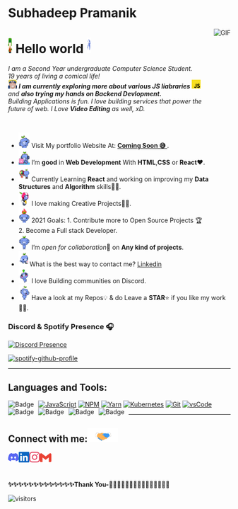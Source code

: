 # Subhadeep Pramanik 

<img align="right" alt="GIF" height="160px" src="Assets/NUX_Octodex.gif" />

# <img width="10px" src="Assets/hello.gif" height="35vw"/> Hello world <img width="10px" src="Assets/earth.gif" height="35vw" />

<p>
  <em>
    I am a Second Year undergraduate Computer Science Student. <br>
    19 years of living a comical life! <br><img src="Assets/Naruto.png" width="20px" >
    <b>I am currently exploring more about various JS liabraries</b> <img src="Assets/js.png" width="20px"> and <b> also trying my hands on Backend Devlopment.</b>&nbsp
     <br>
    Building Applications is fun. I love building services that power the future of web.
    I Love <b>Video Editing</b> as well, xD. <br>
  </em>  
</p>

<br>

- <img alt="GIF" src="Assets/ok.gif" width="25vw" height="35vw" /> Visit My portfolio Website At: <a href="https://i.pinimg.com/originals/bf/45/72/bf45724399d8ab9aa70a633c0555a97d.gif"><b>Coming Soon 😅 </b></a>.
- <img alt="GIF" src="Assets/webdev.gif" width="25vw" height="35vw" /> I’m **good** in **Web Development** With **HTML**,**CSS** or **React**❤️.
- <img alt="GIF" src="Assets/tv.gif" width="25vw" height="35vw" /> Currently Learning **React** and working on improving my **Data Structures** and **Algorithm** skills👨‍💻.
- <img alt="GIF" src="Assets/projects.gif" width="25vw" height="35vw"/> I love making Creative Projects👨‍💻.
- <img alt="GIF" src="Assets/aim.gif" width="25vw" height="35vw" />  2021 Goals: 1. Contribute more to Open Source Projects 🏆 <br> 2. Become a Full stack Developer.
- <img alt="GIF" src="Assets/thanks.gif" width="25vw"  height="35vw"/> I’m *open for collaboration*🧠 on **Any kind of projects**.
- <img alt="GIF" src="Assets/contact.gif" width="25vw" height="35vw" />What is the best way to contact me? [Linkedin](https://www.linkedin.com/in/chirag-kumar-sharma-5286b51b8)
- <img alt="GIF" src="Assets/aww.gif" width="25vw" height="35vw"/> I love Building communities on Discord.
- <img alt="GIF" src="Assets/dance.gif" width="25vw" height="35vw" /> Have a look at my Repos💡 & do Leave a **STAR**⭐️ if you like my work👨‍💻.
  <br>


### Discord & Spotify Presence 🎧

<!-- [![Spotify](https://novatorem-nuxpd1k1x-chiragksharma.vercel.app/api/spotify)](https://open.spotify.com/user/313h53jfsifbnilpgavyjmpdso2u) -->

[![Discord Presence](https://lanyard.cnrad.dev/api/697757845063729194)](https://discord.com/users/697757845063729194)

[![spotify-github-profile](https://spotify-github-profile.vercel.app/api/view?uid=31umplvfxtpdvktwncowyg725m6q&cover_image=false&theme=default&bar_color=53b14f&bar_color_cover=true)](https://spotify-github-profile.vercel.app/api/view?uid=31umplvfxtpdvktwncowyg725m6q&redirect=true)


---
## Languages and Tools:

[![JavaScript](https://img.shields.io/badge/JavaScript-F7DF1E?style=for-the-badge&logo=javascript&logoColor=black)]()
[![NPM](https://img.shields.io/badge/NPM-CB3837?style=for-the-badge&logo=npm&logoColor=white)]()
[![Yarn](https://img.shields.io/badge/Yarn-2C8EBB?style=for-the-badge&logo=yarn&logoColor=white)]()
[![Kubernetes](https://img.shields.io/badge/Kubernetes-326ce5.svg?&style=for-the-badge&logo=kubernetes&logoColor=white)]()
[![Git](https://img.shields.io/badge/Git-F05032?style=for-the-badge&logo=git&logoColor=white)]()
[![vsCode](https://img.shields.io/badge/vsCode-0078D4?style=for-the-badge&logo=visual%20studio%20code&logoColor=white)]()
<img alt="Badge" style="float: left; margin-right: 10px;"  src="https://img.shields.io/badge/html5%20-%23E34F26.svg?&style=for-the-badge&logo=html5&logoColor=white"/> <img alt="Badge" style="float: left; margin-right: 10px;"  src="https://img.shields.io/badge/css3%20-%231572B6.svg?&style=for-the-badge&logo=css3&logoColor=white"/> <img alt="Badge" style="float: left; margin-right: 10px;" src="https://img.shields.io/badge/react%20-%2320232a.svg?&style=for-the-badge&logo=react&logoColor=%2361DAFB"/> <img alt="Badge" style="float: left; margin-right: 10px;"  src="https://img.shields.io/badge/bootstrap%20-%23563D7C.svg?&style=for-the-badge&logo=bootstrap&logoColor=white"/> <img alt="Badge" style="float: left; margin-right: 10px;"  src="https://img.shields.io/badge/git%20-%23F05033.svg?&style=for-the-badge&logo=git&logoColor=white"/>

---


## Connect with me:<img src="Assets/Handshake.gif" height="32px">

  <a href="https://discord.gg/Fb2yJHD6aA">
    <img align="left" alt="Discord" width="24px" src="Assets/discord.svg"/>
  <a href="https://www.linkedin.com/in/chirag-kumar-sharma-5286b51b8">
    <img align="left" alt="Linkedin" width="24px" src="Assets/linkedin.svg"  />
  </a> &nbsp;&nbsp;
  <a href="https://www.instagram.com/chiragsharma862/">
    <img align="left" alt=" Instagram" width="24px" src="Assets/instagram.svg" />
  </a> &nbsp;&nbsp;
  <a href="mailto:chiragksharma15@gmail.com">
    <img align="left" alt="Gmail" width="26px" src="Assets/gmail.svg" />
  </a> &nbsp;&nbsp;
  

<br><br>
<b>✨✨✨✨✨✨✨✨✨✨✨✨✨Thank You-🙏🏼✨✨✨✨✨✨✨✨✨✨✨✨✨</b>

![visitors](https://visitor-badge.laobi.icu/badge?page_id=chiragksharma)
